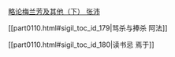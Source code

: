 [略论梅兰芳及其他（下） 张沛](part0110.html#sigil_toc_id_178)

[[part0110.html#sigil_toc_id_179\|骂杀与捧杀 阿法]]

[[part0110.html#sigil_toc_id_180\|读书忌 焉于]]